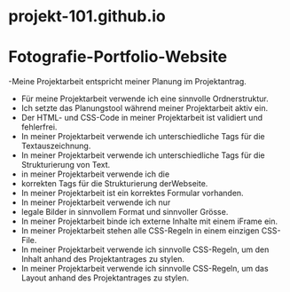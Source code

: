 # projekt-101.github.io


# Fotografie-Portfolio-Website


-Meine Projektarbeit entspricht meiner Planung im Projektantrag.
- Für meine Projektarbeit verwende ich eine sinnvolle Ordnerstruktur.
- Ich setzte das Planungstool während meiner Projektarbeit aktiv ein.
- Der HTML- und CSS-Code in meiner Projektarbeit ist validiert und fehlerfrei.
- In meiner Projektarbeit verwende ich unterschiedliche Tags für die Textauszeichnung.
-  In meiner Projektarbeit verwende ich unterschiedliche Tags für die Strukturierung von Text.
- in meiner Projektarbeit verwende ich die
- korrekten Tags für die Strukturierung derWebseite.
- In meiner Projektarbeit ist ein korrektes Formular vorhanden.
- In meiner Projektarbeit verwende ich nur 
- legale Bilder in sinnvollem Format und sinnvoller Grösse.
- In meiner Projektarbeit binde ich externe Inhalte mit einem iFrame ein.
- In meiner Projektarbeit stehen alle CSS-Regeln in einem einzigen CSS-File.
- In meiner Projektarbeit verwende ich sinnvolle CSS-Regeln, um den Inhalt anhand des Projektantrages zu stylen.
- In meiner Projektarbeit verwende ich sinnvolle CSS-Regeln, um das Layout anhand des Projektantrages zu stylen.
